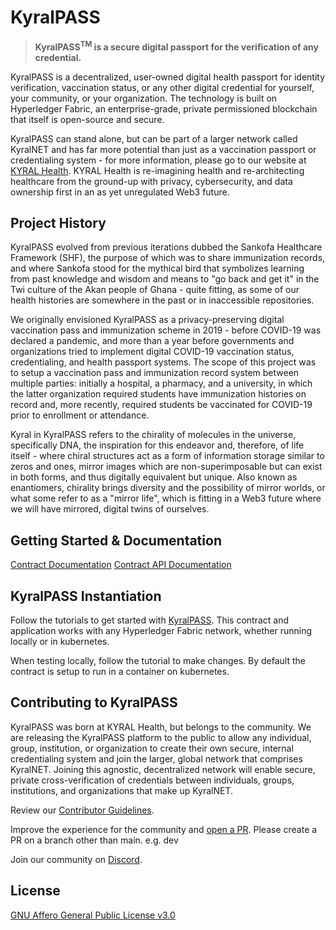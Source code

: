 # KyralPASS<sup>

> **KyralPASS<sup>TM</sup> is a secure digital passport for the verification of any credential.**

KyralPASS is a decentralized, user-owned digital health passport for identity verification, vaccination status, or any other digital credential for yourself, your community, or your organization. The technology is built on Hyperledger Fabric, an enterprise-grade, private permissioned blockchain that itself is open-source and secure.

KyralPASS can stand alone, but can be part of a larger network called KyralNET and has far more potential than just as a vaccination passport or credentialing system - for more information, please go to our website at [KYRAL Health](https://kyralhealth.com). KYRAL Health is re-imagining health and re-architecting healthcare from the ground-up with privacy, cybersecurity, and data ownership first in an as yet unregulated Web3 future.
  
  
## Project History

KyralPASS evolved from previous iterations dubbed the Sankofa Healthcare Framework (SHF), the purpose of which was to share immunization records, and where Sankofa stood for the mythical bird that symbolizes learning from past knowledge and wisdom and means to "go back and get it" in the Twi culture of the Akan people of Ghana - quite fitting, as some of our health histories are somewhere in the past or in inaccessible repositories.
  
We originally envisioned KyralPASS as a privacy-preserving digital vaccination pass and immunization scheme in 2019 - before COVID-19 was declared a pandemic, and more than a year before governments and organizations tried to implement digital COVID-19 vaccination status, credentialing, and health passport systems. The scope of this project was to setup a vaccination pass and immunization record system between multiple parties: initially a hospital, a pharmacy, and a university, in which the latter organization required students have immunization histories on record and, more recently, required students be vaccinated for COVID-19 prior to enrollment or attendance.

Kyral in KyralPASS refers to the chirality of molecules in the universe, specifically DNA, the inspiration for this endeavor and, therefore, of life itself - where chiral structures act as a form of information storage similar to zeros and ones, mirror images which are non-superimposable but can exist in both forms, and thus digitally equivalent but unique. Also known as enantiomers, chirality brings diversity and the possibility of mirror worlds, or what some refer to as a "mirror life", which is fitting in a Web3 future where we will have mirrored, digital twins of ourselves.

  
## Getting Started & Documentation

[Contract Documentation](https://github.com/KYRAL-Health/KyralPASS/tree/main/contract)
[Contract API Documentation](https://github.com/KYRAL-Health/KyralPASS/tree/main/contract-app)


## KyralPASS Instantiation

Follow the tutorials to get started with [KyralPASS](https://github.com/KYRAL-Health/KyralPASS/tree/main/contract-app). This contract and application works with any Hyperledger Fabric network, whether running locally or in kubernetes.

When testing locally, follow the tutorial to make changes. By default the contract is setup to run in a container on kubernetes.


## Contributing to KyralPASS

KyralPASS was born at KYRAL Health, but belongs to the community. We are releasing the KyralPASS platform to the public to allow any individual, group, institution, or organization to create their own secure, internal credentialing system and join the larger, global network that comprises KyralNET. Joining this agnostic, decentralized network will enable secure, private cross-verification of credentials between individuals, groups, institutions, and organizations that make up KyralNET.

Review our [Contributor Guidelines](./CONTRIBUTING.md).

Improve the experience for the community and [open a PR](https://github.com/KYRAL-Health/KyralPASS/pulls). Please create a PR on a branch other than main. e.g. dev

Join our community on [Discord](https://discord.gg/RHSSuraTVP).


## License

[GNU Affero General Public License v3.0](./LICENSE)

